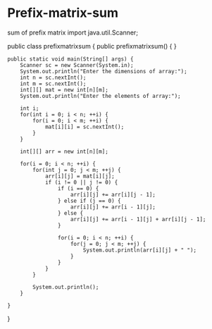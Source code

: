 # Prefix-matrix-sum
sum of prefix matrix
import java.util.Scanner;

public class prefixmatrixsum {
    public prefixmatrixsum() {
    }

    public static void main(String[] args) {
        Scanner sc = new Scanner(System.in);
        System.out.println("Enter the dimensions of array:");
        int n = sc.nextInt();
        int m = sc.nextInt();
        int[][] mat = new int[n][m];
        System.out.println("Enter the elements of array:");

        int i;
        for(int i = 0; i < n; ++i) {
            for(i = 0; i < m; ++i) {
                mat[i][i] = sc.nextInt();
            }
        }

        int[][] arr = new int[n][m];

        for(i = 0; i < n; ++i) {
            for(int j = 0; j < m; ++j) {
                arr[i][j] = mat[i][j];
                if (i != 0 || j != 0) {
                    if (i == 0) {
                        arr[i][j] += arr[i][j - 1];
                    } else if (j == 0) {
                        arr[i][j] += arr[i - 1][j];
                    } else {
                        arr[i][j] += arr[i - 1][j] + arr[i][j - 1];
                    }

                    for(i = 0; i < n; ++i) {
                        for(j = 0; j < m; ++j) {
                            System.out.println(arr[i][j] + " ");
                        }
                    }
                }
            }

            System.out.println();
        }

    }
}
